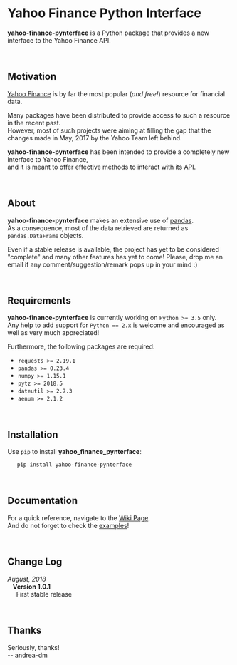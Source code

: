 # Yahoo Finance Python Interface

**yahoo-finance-pynterface** is a Python package that provides a new interface to the Yahoo Finance API.

<br />

## Motivation
 [Yahoo Finance](https://finance.yahoo.com/) is by far the most popular (_and free!_) resource for financial data. 

Many packages have been distributed to provide access to such a resource in the recent past.<br />
However, most of such projects were aiming at filling the gap that the changes made in May, 2017 by the Yahoo Team left behind.

**yahoo-finance-pynterface** has been intended to provide a completely new interface to Yahoo Finance,<br />
and it is meant to offer effective methods to interact with its API. 

<br />

## About
**yahoo-finance-pynterface** makes an extensive use of [pandas](https://pandas.pydata.org/).<br />
As a consequence, most of the data retrieved are returned as `pandas.DataFrame` objects. 

Even if a stable release is available, the project has yet to be considered "complete" and many other features has yet to come!
Please, drop me an email if any comment/suggestion/remark pops up in your mind :)

<br />

## Requirements
**yahoo-finance-pynterface** is currently working on `Python >= 3.5` only. <br />
Any help to add support for `Python == 2.x` is welcome and encouraged as well as very much appreciated!

Furthermore, the following packages are required:

- `requests >= 2.19.1`
- `pandas >= 0.23.4`
- `numpy >= 1.15.1`
- `pytz >= 2018.5`
- `dateutil >= 2.7.3`
- `aenum >= 2.1.2`

<br />

## Installation
Use `pip` to install **yahoo_finance_pynterface**:

```python
   pip install yahoo-finance-pynterface
```

<br />

## Documentation
For a quick reference, navigate to the [Wiki Page](https://github.com/andrea-dm/yahoo-finance-pynterface/wiki).<br />
And do not forget to check the [examples](https://github.com/andrea-dm/yahoo-finance-pynterface/tree/master/examples)!

<br />

## Change Log
 _August, 2018_ <br />
&nbsp;&nbsp; **Version 1.0.1** <br />
&nbsp;&nbsp;&nbsp;&nbsp; First stable release

<br />

## Thanks
Seriously, thanks!<br />
-- andrea-dm

